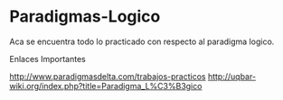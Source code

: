 # Paradigmas-Logico
Aca se encuentra todo lo practicado con respecto al paradigma logico.

Enlaces Importantes

http://www.paradigmasdelta.com/trabajos-practicos
http://uqbar-wiki.org/index.php?title=Paradigma_L%C3%B3gico
